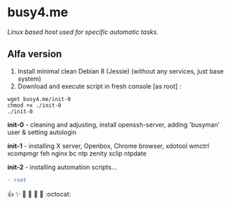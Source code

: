 # busy4.me
<i>Linux based host used for specific automatic tasks.</i>

## Alfa version
1. Install minimal clean Debian 8 (Jessie) (without any services, just base system)
2. Download and execute script in fresh console [as root] :

```shell
wget busy4.me/init-0
chmod +x ./init-0
./init-0
```

**init-0** - cleaning and adjusting, install openssh-server, adding 'busyman' user & setting autologin

**init-1** - installing X server, Openbox, Chrome browser, xdotool wmctrl xcompmgr feh nginx bc ntp zenity xclip ntpdate

**init-2** - installing automation scripts...

``` diff
- root
```
 
:+1: :sparkles: :camel: :tada: :rocket: :metal: :octocat: 
